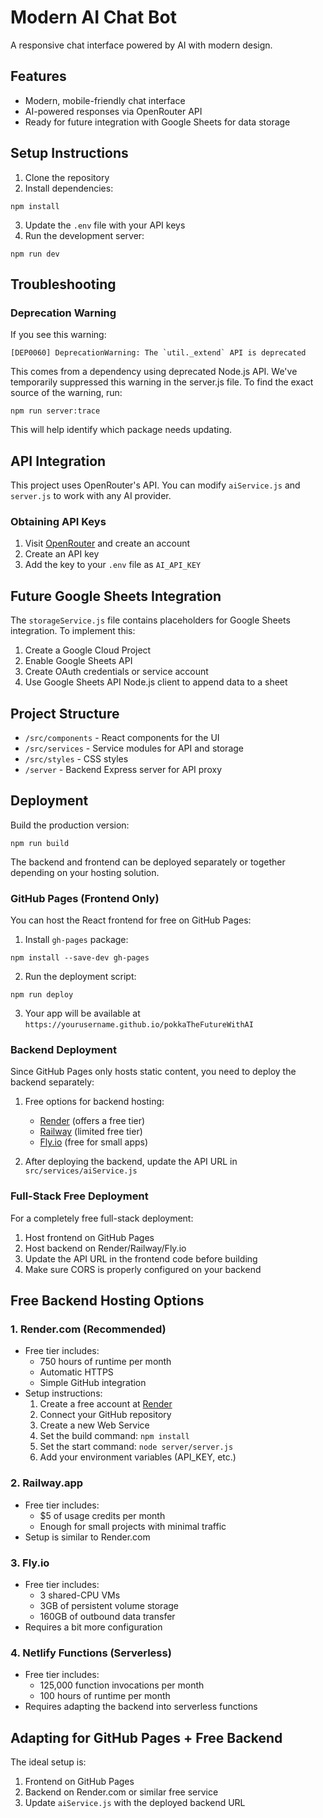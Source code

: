 # Modern AI Chat Bot

A responsive chat interface powered by AI with modern design.

## Features

- Modern, mobile-friendly chat interface
- AI-powered responses via OpenRouter API
- Ready for future integration with Google Sheets for data storage

## Setup Instructions

1. Clone the repository
2. Install dependencies:
```
npm install
```
3. Update the `.env` file with your API keys
4. Run the development server:
```
npm run dev
```

## Troubleshooting

### Deprecation Warning

If you see this warning:
```
[DEP0060] DeprecationWarning: The `util._extend` API is deprecated
```

This comes from a dependency using deprecated Node.js API. We've temporarily suppressed this warning in the server.js file. To find the exact source of the warning, run:

```
npm run server:trace
```

This will help identify which package needs updating.

## API Integration

This project uses OpenRouter's API. You can modify `aiService.js` and `server.js` to work with any AI provider.

### Obtaining API Keys

1. Visit [OpenRouter](https://openrouter.ai/) and create an account
2. Create an API key
3. Add the key to your `.env` file as `AI_API_KEY`

## Future Google Sheets Integration

The `storageService.js` file contains placeholders for Google Sheets integration. To implement this:

1. Create a Google Cloud Project
2. Enable Google Sheets API
3. Create OAuth credentials or service account
4. Use Google Sheets API Node.js client to append data to a sheet

## Project Structure

- `/src/components` - React components for the UI
- `/src/services` - Service modules for API and storage
- `/src/styles` - CSS styles
- `/server` - Backend Express server for API proxy

## Deployment

Build the production version:
```
npm run build
```

The backend and frontend can be deployed separately or together depending on your hosting solution.

### GitHub Pages (Frontend Only)

You can host the React frontend for free on GitHub Pages:

1. Install `gh-pages` package:
```
npm install --save-dev gh-pages
```

2. Run the deployment script:
```
npm run deploy
```

3. Your app will be available at `https://yourusername.github.io/pokkaTheFutureWithAI`

### Backend Deployment

Since GitHub Pages only hosts static content, you need to deploy the backend separately:

1. Free options for backend hosting:
   - [Render](https://render.com) (offers a free tier)
   - [Railway](https://railway.app) (limited free tier)
   - [Fly.io](https://fly.io) (free for small apps)

2. After deploying the backend, update the API URL in `src/services/aiService.js`

### Full-Stack Free Deployment

For a completely free full-stack deployment:

1. Host frontend on GitHub Pages
2. Host backend on Render/Railway/Fly.io
3. Update the API URL in the frontend code before building
4. Make sure CORS is properly configured on your backend

## Free Backend Hosting Options

### 1. Render.com (Recommended)
- Free tier includes:
  - 750 hours of runtime per month
  - Automatic HTTPS
  - Simple GitHub integration
- Setup instructions:
  1. Create a free account at [Render](https://render.com)
  2. Connect your GitHub repository
  3. Create a new Web Service
  4. Set the build command: `npm install`
  5. Set the start command: `node server/server.js`
  6. Add your environment variables (API_KEY, etc.)

### 2. Railway.app
- Free tier includes:
  - $5 of usage credits per month
  - Enough for small projects with minimal traffic
- Setup is similar to Render.com

### 3. Fly.io
- Free tier includes:
  - 3 shared-CPU VMs
  - 3GB of persistent volume storage
  - 160GB of outbound data transfer
- Requires a bit more configuration

### 4. Netlify Functions (Serverless)
- Free tier includes:
  - 125,000 function invocations per month
  - 100 hours of runtime per month
- Requires adapting the backend into serverless functions

## Adapting for GitHub Pages + Free Backend

The ideal setup is:
1. Frontend on GitHub Pages
2. Backend on Render.com or similar free service
3. Update `aiService.js` with the deployed backend URL
